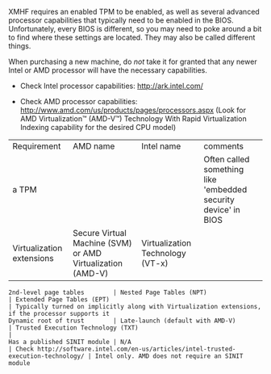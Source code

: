 XMHF requires an enabled TPM to be enabled, as well as several
advanced processor capabilities that typically need to be enabled in
the BIOS. Unfortunately, every BIOS is different, so you may need to
poke around a bit to find where these settings are located. They may
also be called different things.

When purchasing a new machine, do *not* take it for granted that any
newer Intel or AMD processor will have the necessary capabilities.

* Check Intel processor capabilities: http://ark.intel.com/

* Check AMD processor capabilities:
  http://www.amd.com/us/products/pages/processors.aspx (Look for AMD
  Virtualization™ (AMD-V™) Technology With Rapid Virtualization
  Indexing capability for the desired CPU model)

<table>
  <tr>
    <td>Requirement</td>
    <td>AMD name</td>
    <td>Intel name</td>
    <td>comments</td>
  </tr>
  <tr>
    <td>a TPM</td>
    <td></td>
    <td></td>
    <td>Often called something like 'embedded security device' in BIOS</tr>
  </tr>
  <tr>
    <td>Virtualization extensions</td>
    <td>Secure Virtual Machine (SVM) or AMD Virtualization (AMD-V)</td>
    <td>Virtualization Technology (VT-x)</td>
    <td></td>
  </tr>
</table>


    2nd-level page tables        | Nested Page Tables (NPT)                                   | Extended Page Tables (EPT)                                                         | Typically turned on implicitly along with Virtualization extensions, if the processor supports it
    Dynamic root of trust        | Late-launch (default with AMD-V)                           | Trusted Execution Technology (TXT)                                                 |
    Has a published SINIT module | N/A                                                        | Check http://software.intel.com/en-us/articles/intel-trusted-execution-technology/ | Intel only. AMD does not require an SINIT module
